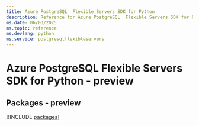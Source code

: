 ```yaml
---
title: Azure PostgreSQL  Flexible Servers SDK for Python
description: Reference for Azure PostgreSQL  Flexible Servers SDK for Python
ms.date: 06/03/2025
ms.topic: reference
ms.devlang: python
ms.service: postgresqlflexibleservers
---
```

# Azure PostgreSQL  Flexible Servers SDK for Python - preview
## Packages - preview
[!INCLUDE [packages](postgresql--flexible-servers-index.md)]
